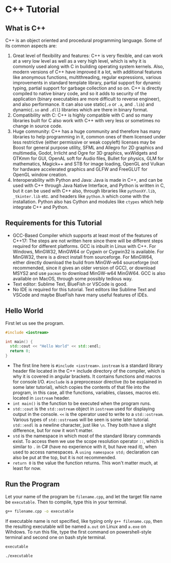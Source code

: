 # C++ Tutorial  
## What is C++  
C++ is an object oriented and procedural programming language. Some of its common aspects are:  
1. Great level of flexibility and features: C++ is very flexible, and can work at a very low level as well as a very high level, which is why it is commonly used along with C in building operating system kernels. Also, modern versions of C++ have improved it a lot, with additional features like anonymous functions, multithreading, regular expressions, various improvements in standard template library, partial support for dynamic typing, partial support for garbage collection and so on. C++ is directly compiled to native binary code, and so it adds to security of the application (binary executables are more difficult to reverse engineer), and also performance. It can also use static(`.o` or `.a`, and `.lib`) and dynamic(`.so` and `.dll`) libraries which are there in binary format.
2. Compatibility with C: C++ is highly compatible with C and so many libraries built for C also work with C++ with very less or sometimes no change in source code.  
3. Huge community: C++ has a huge community and therefore has many libraries to help programming in it, common ones of them licensed under less restrictive (either permissive or weak copyleft) licenses may be Boost for general purpose utility, SFML and Allegro for 2D graphics and multimedia, Godot, Irrlicht and Ogre for 3D graphics, wxWidgets and GTKmm for GUI, OpenAL soft for Audio files, Bullet for physics, GLM for mathematics, Magick++ and STB for image loading, OpenGL and Vulkan for hardware accelerated graphics and GLFW and FreeGLUT for OpenGL window creation.  
4. Interoperability with Python and Java: Java is made in C++, and can be used with C++ through Java Native Interface, and Python is written in C, but it can be used with C++ also, through libraries like `pythonXY.lib`, `_tkinter.lib` etc. and headers like `python.h` which come with the installation. Python also has Cython and modules like `ctypes` which help integrate C++ and Python.  
## Requirements for this Tutorial  
* GCC-Based Compiler which supports at least most of the features of C++17: The steps are not written here since there will be different steps required for different platforms. GCC is inbuilt in Linux with C++. For Windows, MinGW32, MinGW64 or Cygwin or Cygwin32 is available. For MinGW32, there is a direct install from sourceforge. For MinGW64, either directly download the build from MinGW-w64 sourceforge (not recommended, since it gives an older version of GCC), or download MSYS2 and use `pacman` to download MinGW-w64 MinGW64. GCC is also available on MacOS, through some possibly tedious way.  
* Text editor: Sublime Text, BlueFish or VSCode is good.  
* No IDE is required for this tutorial. Text editors like Sublime Text and VSCode and maybe BlueFish have many useful features of IDEs.  
## Hello World  
First let us see the program.  
```c++
#include <iostream>

int main() {
  std::cout << "Hello World" << std::endl;
  return 0;
}
```  
* The first line here is `#include <iostream>`. `iostream` is a standard library header file located in the C++ include directory of the compiler, which is why it is covered in angular brackets. It contains functions and macros for console I/O. `#include` is a preprocessor directive (to be explained in some later tutorial), which copies the contents of that file into the program, in this case, all the functions, variables, classes, macros etc. located in `iostream` header.  
* `int main()` is the function to be executed when the program runs.  
* `std::cout` is the `std::ostream` object in `iostream` used for displaying output in the console. `<<` is the operator used to write to a `std::ostream`. Various types of `std::ostream`s will be seen is some later tutorial. `std::endl` is a newline character, just like `\n`. They both have a slight difference, but for now it won't matter.  
* `std` is the namespace in which most of the standard library commands exist. To access them we use the scope resolution operator `::`, which is similar to `.` in C# (have no experience with it, but have read it), when used to access namespaces. A `using namespace std;` declaration can also be put at the top, but it is not recommended.  
* `return 0` is the value the function returns. This won't matter much, at least for now.  
## Run the Program  
Let your name of the program be `filename.cpp`, and let the target file name be `executable`. Then to compile, type this in your terminal.  
```bat
g++ filename.cpp -o executable
```  
If executable name is not specified, like typing only `g++ filename.cpp`, then the resulting executable will be named `a.out` on Linux and `a.exe` on Wihdows. To run this file, type the first command on powershell-style terminal and second one on bash style terminal.  
```bat
executable
```  
```bat
./executable
```  

